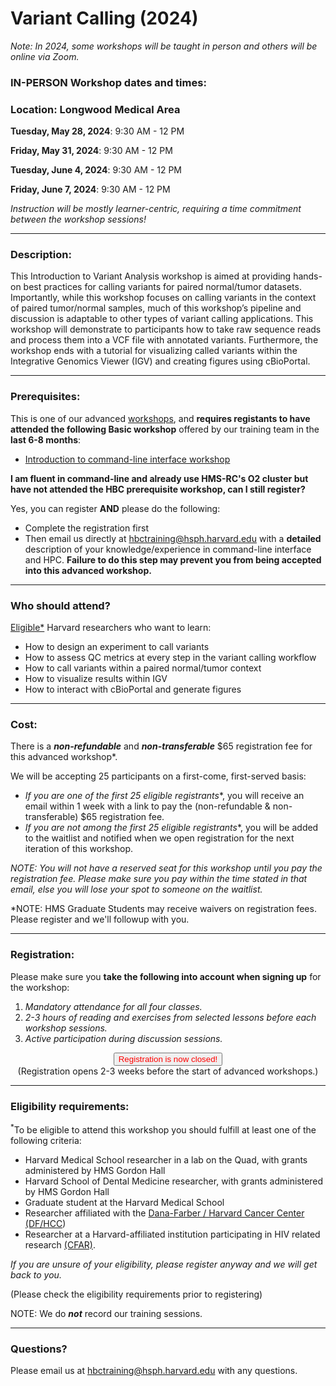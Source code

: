 # Variant Calling (2024)

*Note: In 2024, some workshops will be taught in person and others will be online via Zoom.*

### **IN-PERSON Workshop dates and times:**
### **Location: Longwood Medical Area**

**Tuesday, May 28, 2024**: 9:30 AM - 12 PM

**Friday, May 31, 2024**: 9:30 AM - 12 PM

**Tuesday, June 4, 2024**: 9:30 AM - 12 PM

**Friday, June 7, 2024**: 9:30 AM - 12 PM

_Instruction will be mostly learner-centric, requiring a time commitment between the workshop sessions!_

<!-- This content will not appear in the rendered Markdown -->
<!-- Note: Workshop dates and times are subject to change -->

---

### **Description:**

This Introduction to Variant Analysis workshop is aimed at providing hands-on best practices for calling variants for paired normal/tumor datasets. Importantly, while this workshop focuses on calling variants in the context of paired tumor/normal samples, much of this workshop’s pipeline and discussion is adaptable to other types of variant calling applications. This workshop will demonstrate to participants how to take raw sequence reads and process them into a VCF file with annotated variants. Furthermore, the workshop ends with a tutorial for visualizing called variants within the Integrative Genomics Viewer (IGV) and creating figures using cBioPortal.

---

### **Prerequisites:**

This is one of our advanced [workshops](https://hbctraining.github.io/main/), and **requires registants to have attended the following Basic workshop** offered by our training team in the **last 6-8 months**:  

- [Introduction to command-line interface workshop ](https://hbctraining.github.io/main/registrations/AllFunders_Intro_to_Shell)

**I am fluent in command-line and already use HMS-RC's O2 cluster but have not attended the HBC prerequisite workshop, can I still register?**

Yes, you can register **AND** please do the following:

- Complete the registration first
- Then email us directly at hbctraining@hsph.harvard.edu with a **detailed** description of your knowledge/experience in command-line interface and HPC. **Failure to do this step may prevent you from being accepted into this advanced workshop.**

---

### **Who should attend?**

[Eligible*](#eligibility-requirements) Harvard researchers who want to learn: 

- How to design an experiment to call variants
- How to assess QC metrics at every step in the variant calling workflow
- How to call variants within a paired normal/tumor context
- How to visualize results within IGV
- How to interact with cBioPortal and generate figures

---

### **Cost:**

There is a ***non-refundable*** and ***non-transferable*** $65 registration fee for this advanced workshop*.

We will be accepting 25 participants on a first-come, first-served basis:

- **If you are one of the first 25 eligible* registrants**, you will receive an email within 1 week with a link to pay the (non-refundable & non-transferable) $65 registration fee. 
- **If you are not among the first 25 eligible* registrants**, you will be added to the waitlist and notified when we open registration for the next iteration of this workshop.

*NOTE: You will not have a reserved seat for this workshop until you pay the registration fee. Please make sure you pay within the time stated in that email, else you will lose your spot to someone on the waitlist.*

*NOTE: HMS Graduate Students may receive waivers on registration fees. Please register and we'll followup with you.


---

### **Registration:**

Please make sure you **take the following into account when signing up** for the workshop:

1. _Mandatory attendance for all four classes._
2. _2-3 hours of reading and exercises from selected lessons before each workshop sessions._
3. _Active participation during discussion sessions._

<div style="text-align:center">
	 <a><button name="button" style = "color: red" >Registration is now closed!</button></a>
</div>

<div style="text-align:center">
(Registration opens 2-3 weeks before the start of advanced workshops.)
</div>

<!--
<div style="text-align:center">
	 <a><button name="button" style = "color: blue" onclick="location.href='https://harvard.az1.qualtrics.com/jfe/form/SV_71DktmmhwO6zeDQ'">Click here to Register!</button></a>
</div>

<div style="text-align:center">
	 (Please check the eligibility requirements below prior to registering)
</div> -->

<!-- This content will not appear in the rendered Markdown -->

<!-- 
<div style="text-align:center">
	 (Please check the eligibility requirements below prior to registering) --> 
---

### **Eligibility requirements:**

<sup>*</sup>To be eligible to attend this workshop you should fulfill at least one of the following criteria:

- Harvard Medical School researcher in a lab on the Quad, with grants administered by HMS Gordon Hall
- Harvard School of Dental Medicine researcher, with grants administered by HMS Gordon Hall
- Graduate student at the Harvard Medical School
- Researcher affiliated with the [Dana-Farber / Harvard Cancer Center (DF/HCC](https://www.dfhcc.harvard.edu))
- Researcher at a Harvard-affiliated institution participating in HIV related research [(CFAR)](https://cfar.globalhealth.harvard.edu/).


*If you are unsure of your eligibility, please register anyway and we will get back to you.*

(Please check the eligibility requirements prior to registering)

NOTE: We do ***not*** record our training sessions. 

---

### **Questions?**

Please email us at hbctraining@hsph.harvard.edu with any questions.
